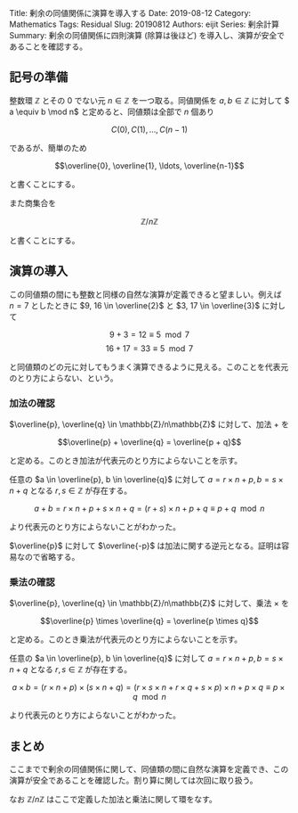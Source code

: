Title: 剰余の同値関係に演算を導入する
Date: 2019-08-12
Category: Mathematics
Tags: Residual
Slug: 20190812
Authors: eijit
Series: 剰余計算
Summary: 剰余の同値関係に四則演算 (除算は後ほど) を導入し、演算が安全であることを確認する。

## 記号の準備

整数環 $\mathbb{Z}$ とその $0$ でない元 $n \in \mathbb{Z}$ を一つ取る。同値関係を $a, b \in \mathbb{Z}$ に対して $ a \equiv b \mod n$ と定めると、同値類は全部で $n$ 個あり

$$C(0), C(1), \ldots, C(n-1)$$

であるが、簡単のため

$$\overline{0}, \overline{1}, \ldots, \overline{n-1}$$

と書くことにする。

また商集合を

$$\mathbb{Z}/n\mathbb{Z}$$

と書くことにする。

## 演算の導入

この同値類の間にも整数と同様の自然な演算が定義できると望ましい。例えば $n = 7$ としたときに $9, 16 \in \overline{2}$ と $3, 17 \in \overline{3}$ に対して

$$9 + 3 = 12 \equiv 5 \mod 7$$
$$16 + 17 = 33 \equiv 5 \mod 7$$

と同値類のどの元に対してもうまく演算できるように見える。このことを代表元のとり方によらない、という。

### 加法の確認

$\overline{p}, \overline{q} \in \mathbb{Z}/n\mathbb{Z}$ に対して、加法 $+$ を

$$\overline{p} + \overline{q} = \overline{p + q}$$

と定める。このとき加法が代表元のとり方によらないことを示す。

任意の $a \in \overline{p}, b \in \overline{q}$ に対して $a = r \times n + p, b = s \times n + q$ となる $r, s \in \mathbb{Z}$ が存在する。

$$a + b = r \times n + p + s \times n + q = (r + s) \times n + p + q \equiv p + q \mod n$$

より代表元のとり方によらないことがわかった。

$\overline{p}$ に対して $\overline{-p}$ は加法に関する逆元となる。証明は容易なので省略する。

### 乗法の確認

$\overline{p}, \overline{q} \in \mathbb{Z}/n\mathbb{Z}$ に対して、乗法 $\times$ を

$$\overline{p} \times \overline{q} = \overline{p \times q}$$

と定める。このとき乗法が代表元のとり方によらないことを示す。

任意の $a \in \overline{p}, b \in \overline{q}$ に対して $a = r \times n + p, b = s \times n + q$ となる $r, s \in \mathbb{Z}$ が存在する。

$$a \times b = (r \times n + p) \times (s \times n + q) = (r \times s \times n + r \times q + s \times p) \times n + p \times q \equiv p \times q \mod n$$

より代表元のとり方によらないことがわかった。

## まとめ

ここまでで剰余の同値関係に関して、同値類の間に自然な演算を定義でき、この演算が安全であることを確認した。割り算に関しては次回に取り扱う。

なお $\mathbb{Z}/n\mathbb{Z}$ はここで定義した加法と乗法に関して環をなす。
